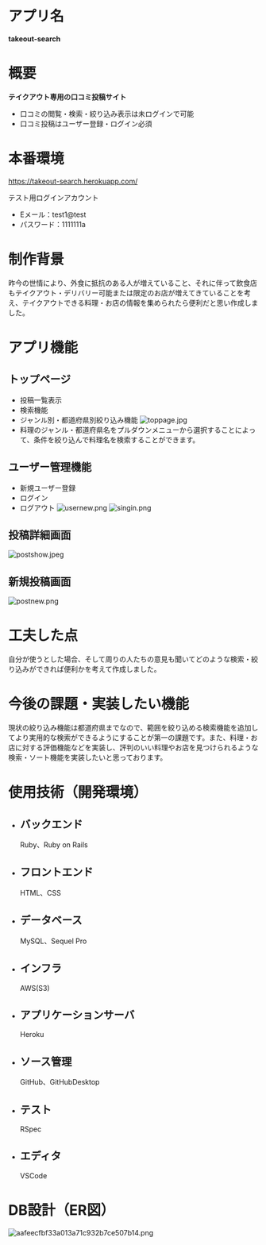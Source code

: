 # **アプリ名**

**takeout-search**

# **概要**

**テイクアウト専用の口コミ投稿サイト**

- 口コミの閲覧・検索・絞り込み表示は未ログインで可能
- 口コミ投稿はユーザー登録・ログイン必須

# **本番環境**

 https://takeout-search.herokuapp.com/

テスト用ログインアカウント

- Eメール：test1@test
- パスワード：1111111a

# **制作背景**
昨今の世情により、外食に抵抗のある人が増えていること、それに伴って飲食店もテイクアウト・デリバリー可能または限定のお店が増えてきていることを考え、テイクアウトできる料理・お店の情報を集められたら便利だと思い作成しました。

# **アプリ機能**
##  トップページ
- 投稿一覧表示
- 検索機能
- ジャンル別・都道府県別絞り込み機能
![toppage.jpg](./app/assets/images/toppage.jpeg)
- 料理のジャンル・都道府県名をプルダウンメニューから選択することによって、条件を絞り込んで料理名を検索することができます。


##  ユーザー管理機能
- 新規ユーザー登録
- ログイン
- ログアウト
![usernew.png](./app/assets/images/usernew.png)
![singin.png](./app/assets/images/signin.png)
##  投稿詳細画面
![postshow.jpeg](./app/assets/images/postshow.jpeg)


##  新規投稿画面
![postnew.png](./app/assets/images/postnew.png)


# **工夫した点**
自分が使うとした場合、そして周りの人たちの意見も聞いてどのような検索・絞り込みができれば便利かを考えて作成しました。

# **今後の課題・実装したい機能**
現状の絞り込み機能は都道府県までなので、範囲を絞り込める検索機能を追加してより実用的な検索ができるようにすることが第一の課題です。また、料理・お店に対する評価機能などを実装し、評判のいい料理やお店を見つけられるような検索・ソート機能を実装したいと思っております。
#  使用技術（開発環境）　 #
- ## バックエンド ##
	Ruby、Ruby on Rails
- ## フロントエンド ##
	HTML、CSS
- ## データベース ##
	MySQL、Sequel Pro
- ## インフラ ##
	AWS(S3)
- ## アプリケーションサーバ ##
	Heroku
- ## ソース管理 ##
	GitHub、GitHubDesktop
- ## テスト ##
	RSpec
- ## エディタ ##
	VSCode

# **DB設計（ER図）**
![aafeecfbf33a013a71c932b7ce507b14.png](./app/assets/images/aafeecfbf33a013a71c932b7ce507b14.png)
